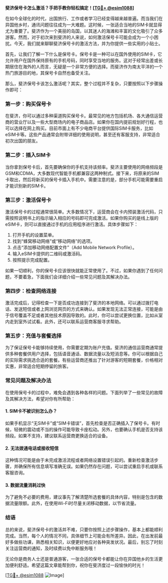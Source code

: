 **斐济保号卡怎么激活？手把手教你轻松搞定！[[TG💪+ @esim1088](https://t.me/s/esim1088)]**

在如今全球化的时代，出国旅行、工作或者学习已经变得越来越普遍。而当我们在异国他乡时，通讯问题往往成为一大难题。这时候，一张适合当地的SIM卡就显得尤为重要了。斐济作为一个美丽的岛国，以其迷人的海滩和丰富的文化吸引了众多游客。然而，对于初次来到斐济的人来说，如何激活保号卡可能会成为一个小困扰。今天，我们就来聊聊斐济保号卡的激活方法，并为你提供一些实用的小贴士。

首先，让我们了解一下什么是保号卡。保号卡是一种可以在国外使用的SIM卡，它允许用户在国外保持原有的手机号码，同时享受当地的服务。这对于经常出差或长期居住在海外的人而言，无疑是一个非常方便的选择。而斐济作为南太平洋的一个热门旅游目的地，其保号卡自然也备受关注。

那么，斐济保号卡该怎么激活呢？其实，整个过程并不复杂，只要按照以下步骤操作即可：

### **第一步：购买保号卡**
在斐济，你可以通过多种渠道购买保号卡。最常见的地方包括机场、各大通信运营商的营业厅以及一些大型商场内的电子商品店。如果你在国内提前规划好行程，也可以选择在网上购买。目前市面上有不少电商平台提供国际SIM卡服务，比如eSIM卡等。这些产品通常会附带详细的使用说明，甚至还有客服支持，非常适合初次出国的朋友。

### **第二步：插入SIM卡**
当你拿到保号卡后，首先要确保你的手机支持该频率。斐济主要使用的网络频段是GSM和CDMA，大多数现代智能手机都兼容这两种制式。接下来，将原来的SIM卡取出，然后将新买的保号卡插入手机中。需要注意的是，部分手机可能需要重启才能识别新的SIM卡。

### **第三步：激活保号卡**
激活保号卡的过程通常很简单。大多数情况下，运营商会在卡内预装激活代码，只需按照说明书上的指示输入相应的号码即可完成激活。如果你购买的是线上版的eSIM卡，则可以直接通过手机的应用程序进行激活。具体步骤如下：
1. 打开手机的设置菜单。
2. 找到“蜂窝移动网络”或“移动网络”的选项。
3. 点击“添加移动网络配置文件”（Add Mobile Network Profile）。
4. 输入eSIM卡提供的二维码或激活码。
5. 按照提示完成配置。

如果一切顺利，你的保号卡应该很快就能正常使用了。不过，如果你遇到了任何问题，不要着急，下面我们会详细介绍一些常见问题及其解决办法。

### **第四步：检查网络连接**
激活完成后，记得检查一下是否成功连接到了斐济的本地网络。可以通过拨打电话、发送短信或者上网浏览网页的方式来确认。如果发现无法正常连接，可能是由于信号覆盖不足或者其他技术原因导致的。此时，你可以尝试更换位置，比如从室内走到室外试试看。此外，还可以联系运营商客服寻求帮助。

### **第五步：充值与套餐选择**
为了保证保号卡能够持续使用，你需要定期为账户充值。斐济的通信运营商通常提供多种套餐供用户选择，包括语音通话、数据流量以及短消息等。你可以根据自己的实际需求挑选合适的套餐。有些运营商还推出了针对游客的短期套餐，价格相对实惠，非常适合短期停留的旅客。

### **常见问题及解决办法**
在使用保号卡的过程中，难免会遇到各种各样的问题。下面列举了一些常见的故障及其解决方法，希望对你有所帮助：

#### **1. SIM卡不被识别怎么办？**
如果手机显示“无SIM卡”或“SIM卡错误”，首先检查是否正确插入了保号卡。有时候，轻微的震动或不当的操作可能导致卡座松动。另外，也要确认手机是否支持该频段。如果不支持，建议联系运营商更换适合的设备。

#### **2. 无法拨通电话或接收短信**
这种情况可能是由于未完成激活流程或者网络设置错误引起的。重新检查激活步骤，并确保所有信息填写准确无误。如果仍然存在问题，可以尝试重启手机或联系客服咨询。

#### **3. 数据流量消耗过快**
为了避免不必要的费用，建议事先了解清楚所选套餐的具体内容，特别是包含的数据流量限额。此外，在使用Wi-Fi时尽量关闭移动数据，以节省流量。

### **结语**
总的来说，斐济保号卡的激活并不难，只要你按照上述步骤操作，基本上都能顺利完成。当然，每个人的情况不同，具体细节上可能会有所差异。因此，在出发前最好多做些功课，熟悉相关知识，以便更好地应对各种突发状况。最后，别忘了时刻关注运营商的通知，及时续费以免中断服务哦！

无论你是商务人士还是普通游客，一张合适的保号卡都能让你在异国他乡的生活更加便利舒适。希望这篇文章能帮到你，祝你在斐济度过一段愉快的时光！

[[TG💪+ @esim1088](https://t.me/s/esim1088) ![Image](https://i.postimg.cc/4NQfJmqS/Snipaste-2025-05-13-00-14-12.png)]